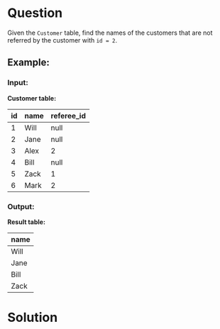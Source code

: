 # Question

Given the `Customer` table, find the names of the customers that are not referred by the customer with `id = 2`.

## Example:

### Input:
**Customer table:**

| id | name | referee_id |
|----|------|------------|
|  1 | Will | null       |
|  2 | Jane | null       |
|  3 | Alex | 2          |
|  4 | Bill | null       |
|  5 | Zack | 1          |
|  6 | Mark | 2          |

### Output:
**Result table:**

| name |
|------|
| Will |
| Jane |
| Bill |
| Zack |

# Solution

